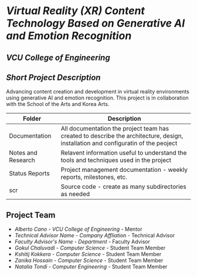 # *Virtual Reality (XR) Content Technology Based on Generative AI and Emotion Recognition*
## *VCU College of Engineering*
## *Short Project Description*
Advancing content creation and development in virtual reality environments using generative AI and emotion recognition. This project is in collaboration with the School of the Arts and Korea Arts.

| Folder | Description |
|---|---|
| Documentation |  All documentation the project team has created to describe the architecture, design, installation and configuratin of the peoject |
| Notes and Research | Relavent information useful to understand the tools and techniques used in the project |
| Status Reports | Project management documentation - weekly reports, milestones, etc. |
| scr | Source code - create as many subdirectories as needed |

## Project Team
- *Alberto Cano* - *VCU College of Engineering* - Mentor
- *Technical Advisor Name* - *Company Affliation* - Technical Advisor
- *Faculty Advisor's Name* - *Department* - Faculty Advisor
- *Gokul Chaluvadi* - *Computer Science* - Student Team Member
- *Kshitij Kokkera* - *Computer Science* - Student Team Member
- *Zanika Hossain* - *Computer Science* - Student Team Member
- *Natalia Tondi* - *Computer Engineering* - Student Team Member
